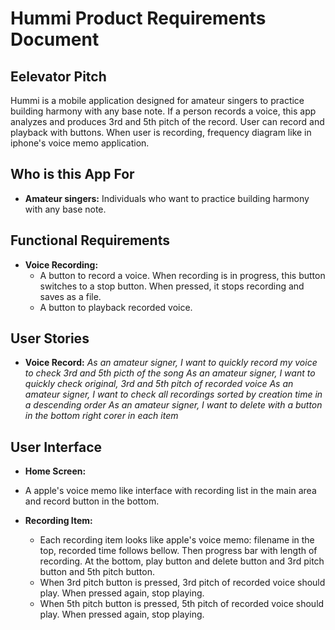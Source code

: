 # Hummi Product Requirements Document

## Eelevator Pitch
Hummi is a mobile application designed for amateur singers to practice building harmony with any base note. If a person records a voice, this app analyzes and produces 3rd and 5th pitch of the record. User can record and playback with buttons. When user is recording, frequency diagram like in iphone's voice memo application.

## Who is this App For
- **Amateur singers:** Individuals who want to practice building harmony with any base note.

## Functional Requirements

- **Voice Recording:**
    - A button to record a voice. When recording is in progress, this button switches to a stop button. When pressed, it stops recording and saves as a file.
    - A button to playback recorded voice.

## User Stories
- **Voice Record:**
_As an amateur signer, I want to quickly record my voice to check 3rd and 5th picth of the song_
_As an amateur signer, I want to quickly check original, 3rd and 5th pitch of recorded voice_
_As an amateur signer, I want to check all recordings sorted by creation time in a descending order_
_As an amateur signer, I want to delete with a button in the bottom right corer in each item_

## User Interface
- **Home Screen:**
 - A apple's voice memo like interface with recording list in the main area and record button in the bottom.

- **Recording Item:**
  - Each recording item looks like apple's voice memo: filename in the top, recorded time follows bellow. Then progress bar with length of recording. At the bottom, play button and delete button and 3rd pitch button and 5th pitch button.
  - When 3rd pitch button is pressed, 3rd pitch of recorded voice should play. When pressed again, stop playing.
  - When 5th pitch button is pressed, 5th pitch of recorded voice should play. When pressed again, stop playing.
